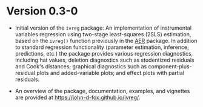 # Version 0.3-0

* Initial version of the `ivreg` package: An implementation of instrumental
variables regression using two-stage least-squares (2SLS) estimation, based on
the `ivreg()` function previously in the
[AER](https://CRAN.R-project.org/package=AER) package. In addition to standard
regression functionality (parameter estimation, inference, predictions, etc.)
the package provides various regression diagnostics, including hat values,
deletion diagnostics such as studentized residuals and Cook's distances;
graphical diagnostics such as component-plus-residual plots and added-variable
plots; and effect plots with partial residuals.

* An overview of the package, documentation, examples, and vignettes are provided
at <https://john-d-fox.github.io/ivreg/>.
